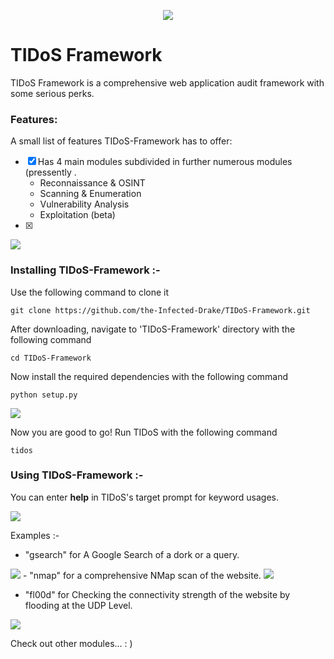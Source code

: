 <p align="middle"><img src='https://i.imgur.com/QAbaVdU.png' /></p>                    

# TIDoS Framework 
TIDoS Framework is a comprehensive web application audit framework with some serious perks.

### Features:
A small list of features TIDoS-Framework has to offer:

- [x] Has 4 main modules subdivided in further numerous modules (pressently .
    - Reconnaissance & OSINT
    - Scanning & Enumeration
    - Vulnerability Analysis
    - Exploitation (beta)
- [x] 

<img src='https://i.imgur.com/rJR5ciH.jpg' />

### Installing TIDoS-Framework :-
Use the following command to clone it
```
git clone https://github.com/the-Infected-Drake/TIDoS-Framework.git
```
After downloading, navigate to 'TIDoS-Framework' directory with the following command
```
cd TIDoS-Framework
```
Now install the required dependencies with the following command
```
python setup.py
```
<img src='https://i.imgur.com/wOrYfVc.png' />

Now you are good to go! Run TIDoS with the following command
```
tidos
```
### Using TIDoS-Framework :-
You can enter <b>help</b> in TIDoS's target prompt for keyword usages.

<img src='https://i.imgur.com/zQ4s41r.jpg' />

Examples :-
- "gsearch" for A Google Search of a dork or a query.

<img src='https://i.imgur.com/lNGMsTW.jpg?' />
- "nmap" for a comprehensive NMap scan of the website.

<img src='https://i.imgur.com/LToVDCK.jpg' />

- "fl00d" for Checking the connectivity strength of the website by flooding at the UDP Level.

<img src='https://i.imgur.com/5K4T6qs.jpg' />

Check out other modules... : )



